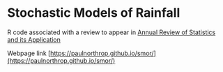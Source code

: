 # Stochastic Models of Rainfall

R code associated with a review to appear in [Annual Review of Statistics and its Application](https://www.annualreviews.org/journal/statistics)

Webpage link [https://paulnorthrop.github.io/smor/](https://paulnorthrop.github.io/smor/)
